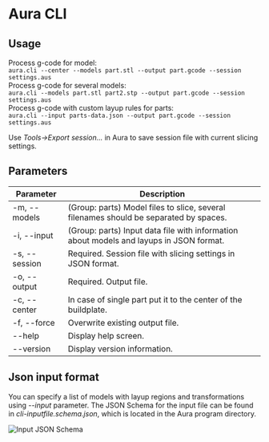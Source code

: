 # Aura CLI

## Usage
Process g-code for model:  
````aura.cli --center --models part.stl --output part.gcode --session settings.aus````  
Process g-code for several models:  
````aura.cli --models part.stl part2.stp --output part.gcode --session settings.aus````  
Process g-code with custom layup rules for parts:  
````aura.cli --input parts-data.json --output part.gcode --session settings.aus````

Use *Tools->Export session...* in Aura to save session file with current slicing settings.

## Parameters
Parameter   | Description
--------------------|--------------------------------------
-m, --models        | (Group: parts) Model files to slice, several filenames should be separated by spaces.  
-i, --input         | (Group: parts) Input data file with information about models and layups in JSON format.  
-s, --session       | Required. Session file with slicing settings in JSON format.  
-o, --output        | Required. Output file.  
-c, --center        | In case of single part put it to the center of the buildplate.  
-f, --force         | Overwrite existing output file.  
--help              | Display help screen.  
--version           | Display version information.  

## Json input format
You can specify a list of models with layup regions and transformations using *--input* parameter.
The JSON Schema for the input file can be found in *cli-inputfile.schema.json*, which is located in the Aura program directory.


![Input JSON Schema](media/input-json-schema.png)
